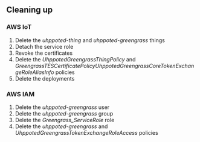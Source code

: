 ## Cleaning up

### AWS IoT

1. Delete the _uhppoted-thing_ and _uhppoted-greengrass_ things
2. Detach the service role
3. Revoke the certificates
4. Delete the _UhppotedGreengrassThingPolicy_ and _GreengrassTESCertificatePolicyUhppotedGreengrassCoreTokenExchangeRoleAliasInfo_
   policies
5. Delete the deployments

### AWS IAM

1. Delete the _uhppoted-greengrass_ user
2. Delete the _uhppoted-greengrass_ group
3. Delete the _Greengrass_ServiceRole_ role
4. Delete the _uhppoted-greengrass_ and _UhppotedGreengrassTokenExchangeRoleAccess_ policies





